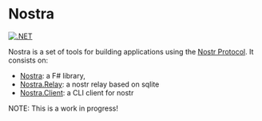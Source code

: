 # Nostra

[![.NET](https://github.com/lontivero/Nostra/actions/workflows/Build-Flake.yml/badge.svg)](https://github.com/lontivero/Nostra/actions/workflows/Build-Flake.yml)

Nostra is a set of tools for building applications using the [Nostr Protocol](https://github.com/nostr-protocol/nostr). It consists on:

* [Nostra](https://github.com/lontivero/Nostra/tree/master/Nostra): a F# library,
* [Nostra.Relay](https://github.com/lontivero/Nostra/tree/master/Nostra.Relay): a nostr relay based on sqlite
* [Nostra.Client](https://github.com/lontivero/Nostra/tree/master/Nostra.Client): a CLI client for nostr

NOTE: This is a work in progress!

